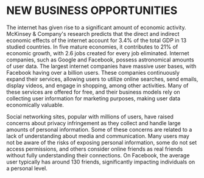 # NEW BUSINESS OPPORTUNITIES

The internet has given rise to a significant amount of economic activity. McKinsey & Company's research predicts that the direct and indirect economic effects of the internet account for 3.4% of the total GDP in 13 studied countries. In five mature economies, it contributes to 21% of economic growth, with 2.6 jobs created for every job eliminated. Internet companies, such as Google and Facebook, possess astronomical amounts of user data. The largest internet companies have massive user bases, with Facebook having over a billion users. These companies continuously expand their services, allowing users to utilize online searches, send emails, display videos, and engage in shopping, among other activities. Many of these services are offered for free, and their business models rely on collecting user information for marketing purposes, making user data economically valuable.

Social networking sites, popular with millions of users, have raised concerns about privacy infringement as they collect and handle large amounts of personal information. Some of these concerns are related to a lack of understanding about media and communication. Many users may not be aware of the risks of exposing personal information, some do not set access permissions, and others consider online friends as real friends without fully understanding their connections. On Facebook, the average user typically has around 130 friends, significantly impacting individuals on a personal level.
